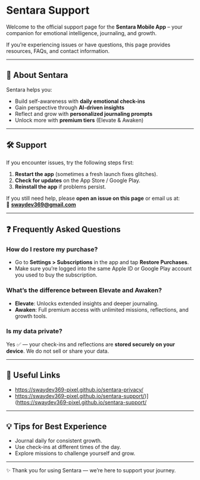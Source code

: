 # Sentara Support

Welcome to the official support page for the **Sentara Mobile App** – your companion for emotional intelligence, journaling, and growth.  

If you’re experiencing issues or have questions, this page provides resources, FAQs, and contact information.

---

## 📱 About Sentara
Sentara helps you:
- Build self-awareness with **daily emotional check-ins**  
- Gain perspective through **AI-driven insights**  
- Reflect and grow with **personalized journaling prompts**  
- Unlock more with **premium tiers** (Elevate & Awaken)  

---

## 🛠️ Support
If you encounter issues, try the following steps first:
1. **Restart the app** (sometimes a fresh launch fixes glitches).  
2. **Check for updates** on the App Store / Google Play.  
3. **Reinstall the app** if problems persist.  

If you still need help, please **open an issue on this page** or email us at:  
📧 **swaydev369@gmail.com**

---

## ❓ Frequently Asked Questions

### How do I restore my purchase?
- Go to **Settings > Subscriptions** in the app and tap **Restore Purchases**.  
- Make sure you’re logged into the same Apple ID or Google Play account you used to buy the subscription.  

### What’s the difference between Elevate and Awaken?
- **Elevate**: Unlocks extended insights and deeper journaling.  
- **Awaken**: Full premium access with unlimited missions, reflections, and growth tools.  

### Is my data private?
Yes ✅ — your check-ins and reflections are **stored securely on your device**. We do not sell or share your data.  

---

## 🔗 Useful Links
-  https://swaydev369-pixel.github.io/sentara-privacy/
-  https://swaydev369-pixel.github.io/sentara-support/)](https://swaydev369-pixel.github.io/sentara-support/

---

## 💡 Tips for Best Experience
- Journal daily for consistent growth.  
- Use check-ins at different times of the day.  
- Explore missions to challenge yourself and grow.  

---

✨ Thank you for using Sentara — we’re here to support your journey.  
